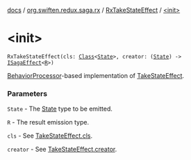 [docs](../../index.md) / [org.swiften.redux.saga.rx](../index.md) / [RxTakeStateEffect](index.md) / [&lt;init&gt;](./-init-.md)

# &lt;init&gt;

`RxTakeStateEffect(cls: `[`Class`](http://docs.oracle.com/javase/6/docs/api/java/lang/Class.html)`<`[`State`](index.md#State)`>, creator: (`[`State`](index.md#State)`) -> `[`ISagaEffect`](../../org.swiften.redux.saga.common/-i-saga-effect.md)`<`[`R`](index.md#R)`>)`

[BehaviorProcessor](#)-based implementation of [TakeStateEffect](../../org.swiften.redux.saga.common/-take-state-effect/index.md).

### Parameters

`State` - The [State](index.md#State) type to be emitted.

`R` - The result emission type.

`cls` - See [TakeStateEffect.cls](../../org.swiften.redux.saga.common/-take-state-effect/cls.md).

`creator` - See [TakeStateEffect.creator](../../org.swiften.redux.saga.common/-take-state-effect/creator.md).